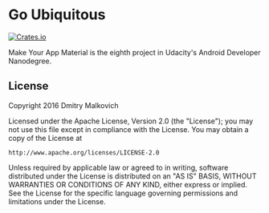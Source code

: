 # Go Ubiquitous

[![Crates.io](https://img.shields.io/crates/l/rustc-serialize.svg?maxAge=2592000)]()

Make Your App Material is the eighth project in Udacity's Android Developer Nanodegree. 

## License

Copyright 2016 Dmitry Malkovich

Licensed under the Apache License, Version 2.0 (the "License");
you may not use this file except in compliance with the License.
You may obtain a copy of the License at

    http://www.apache.org/licenses/LICENSE-2.0

Unless required by applicable law or agreed to in writing, software
distributed under the License is distributed on an "AS IS" BASIS,
WITHOUT WARRANTIES OR CONDITIONS OF ANY KIND, either express or implied.
See the License for the specific language governing permissions and
limitations under the License.
